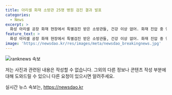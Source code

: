 ```yaml
---
title: 아리셀 화재 소방관 25명 병원 검진 결과 발표
categories:
  - News
excerpt: >
  화성 아리셀 공장 화재 현장에서 특별검진 받은 소방관들, 건강 이상 없어. 화재 진압 중 연기 노출 우려로 건강검진 실시. 25명 대상 특이사항 없어 결과. 소방당국 계속 추적관찰로 건강 유지 노력
feature_text: >
  화성 아리셀 공장 화재 현장에서 특별검진 받은 소방관들, 건강 이상 없어. 화재 진압 중 연기 노출 우려로 건강검진 실시. 25명 대상 특이사항 없어 결과. 소방당국 계속 추적관찰로 건강 유지 노력
image: 'https://newsdao.kr/res/images/meta/newsdao_breakingnews.jpg'
---
```


<p><img src="https://newsdao.kr/res/images/meta/newsdao_breakingnews.jpg" alt="ranknews 속보" /></p>

<p>저는 사진과 관련된 내용은 작성할 수 없습니다. 그외의 다른 정보나 콘텐츠 작성 부분에 대해 도와드릴 수 있으니 다른 요청이 있으시면 알려주세요.</p>
실시간 뉴스 속보는, <a href="https://newsdao.kr" rel="dofollow">https://newsdao.kr</a>


